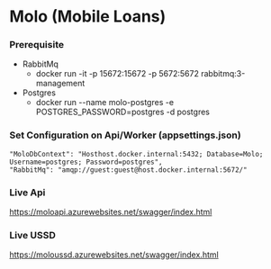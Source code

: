 # Molo (Mobile Loans)
### Prerequisite
- RabbitMq
  - docker run -it -p 15672:15672 -p 5672:5672 rabbitmq:3-management
- Postgres
  - docker run --name molo-postgres -e POSTGRES_PASSWORD=postgres -d postgres
 
### Set Configuration on Api/Worker (appsettings.json)
    "MoloDbContext": "Hosthost.docker.internal:5432; Database=Molo; Username=postgres; Password=postgres",
    "RabbitMq": "amqp://guest:guest@host.docker.internal:5672/"

### Live Api
https://moloapi.azurewebsites.net/swagger/index.html

### Live USSD
https://moloussd.azurewebsites.net/swagger/index.html
